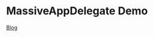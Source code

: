 # MassiveAppDelegate Demo

[Blog](https://quincy-qc.github.io/article/2019/refactoring-massive-app-delegate-0215/)
